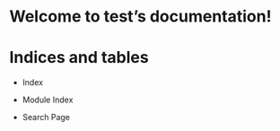 <!-- test documentation master file, created by
sphinx-quickstart on Thu Sep 17 17:45:37 2020.
You can adapt this file completely to your liking, but it should at least
contain the root `toctree` directive. -->
# Welcome to test’s documentation!

# Indices and tables


* Index


* Module Index


* Search Page
